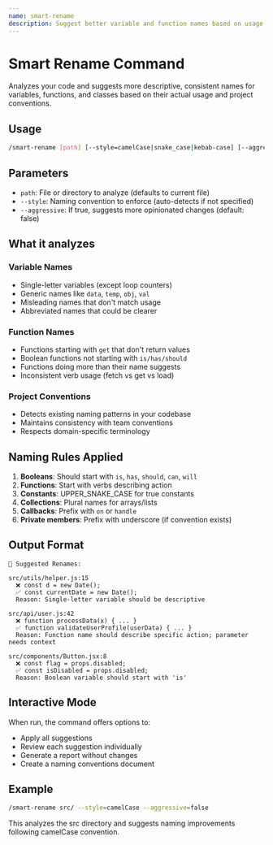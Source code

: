 ```yaml
---
name: smart-rename
description: Suggest better variable and function names based on usage context and conventions
---
```


# Smart Rename Command

Analyzes your code and suggests more descriptive, consistent names for variables, functions, and classes based on their actual usage and project conventions.

## Usage

```bash
/smart-rename [path] [--style=camelCase|snake_case|kebab-case] [--aggressive=true|false]
```

## Parameters

- `path`: File or directory to analyze (defaults to current file)
- `--style`: Naming convention to enforce (auto-detects if not specified)
- `--aggressive`: If true, suggests more opinionated changes (default: false)

## What it analyzes

### Variable Names
- Single-letter variables (except loop counters)
- Generic names like `data`, `temp`, `obj`, `val`
- Misleading names that don't match usage
- Abbreviated names that could be clearer

### Function Names
- Functions starting with `get` that don't return values
- Boolean functions not starting with `is/has/should`
- Functions doing more than their name suggests
- Inconsistent verb usage (fetch vs get vs load)

### Project Conventions
- Detects existing naming patterns in your codebase
- Maintains consistency with team conventions
- Respects domain-specific terminology

## Naming Rules Applied

1. **Booleans**: Should start with `is`, `has`, `should`, `can`, `will`
2. **Functions**: Start with verbs describing action
3. **Constants**: UPPER_SNAKE_CASE for true constants
4. **Collections**: Plural names for arrays/lists
5. **Callbacks**: Prefix with `on` or `handle`
6. **Private members**: Prefix with underscore (if convention exists)

## Output Format

```
📝 Suggested Renames:

src/utils/helper.js:15
  ❌ const d = new Date();
  ✅ const currentDate = new Date();
  Reason: Single-letter variable should be descriptive

src/api/user.js:42  
  ❌ function processData(x) { ... }
  ✅ function validateUserProfile(userData) { ... }
  Reason: Function name should describe specific action; parameter needs context

src/components/Button.jsx:8
  ❌ const flag = props.disabled;
  ✅ const isDisabled = props.disabled;
  Reason: Boolean variable should start with 'is'
```

## Interactive Mode

When run, the command offers options to:
- Apply all suggestions
- Review each suggestion individually
- Generate a report without changes
- Create a naming conventions document

## Example

```bash
/smart-rename src/ --style=camelCase --aggressive=false
```

This analyzes the src directory and suggests naming improvements following camelCase convention.